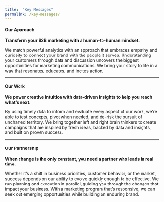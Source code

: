 ```yaml
---
title:  "Key Messages"
permalink: /key-messages/
---
```


#### **Our Approach**

**Transform your B2B marketing with a human-to-human mindset.**

We match powerful analytics with an approach that embraces empathy and curiosity to connect your brand with the people it serves. Understanding your customers through data and discussion uncovers the biggest opportunities for marketing communications. We bring your story to life in a way that resonates, educates, and incites action.

---

#### **Our Work**

**We power creative intuition with data-driven insights to help you reach what’s next.**

By using timely data to inform and evaluate every aspect of our work, we’re able to test concepts, pivot when needed, and de-risk the pursuit of uncharted territory. We bring together left and right brain thinkers to create campaigns that are inspired by fresh ideas, backed by data and insights, and built on proven success.

---

#### **Our Partnership**

**When change is the only constant, you need a partner who leads in real time.**

Whether it’s a shift in business priorities, customer behavior, or the market, success depends on our ability to evolve quickly enough to be effective. We run planning and execution in parallel, guiding you through the changes that impact your business. With a marketing program that’s responsive, we can seek out emerging opportunities while building an enduring brand.